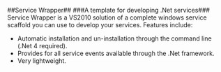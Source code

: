 ##Service Wrapper##
###A template for developing .Net services###
Service Wrapper is a VS2010 solution of a complete windows service scaffold you can use to develop your services. Features include:
* Automatic installation and un-installation through the command line (.Net 4 required).
* Provides for all service events available through the .Net framework.
* Very lightweight.
